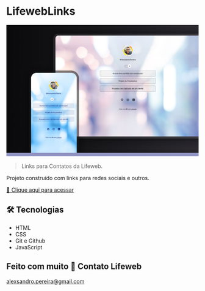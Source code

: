# LifewebLinks

![preview](./.github/tela-apresentacao.jpg)

> Links para Contatos da Lifeweb.

Projeto construído com links para redes sociais e outros.

[🔗 Clique aqui para acessar](https://lifeweb.com.br/links/)

## 🛠 Tecnologias

- HTML
- CSS
- Git e Github
- JavaScript

## Feito com muito 💛 Contato Lifeweb

alexsandro.pereira@gmail.com
